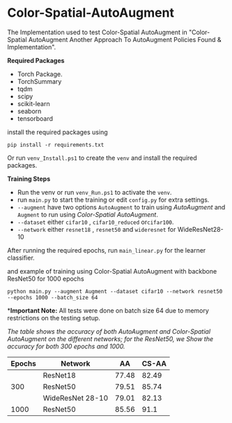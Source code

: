 # Color-Spatial-AutoAugment
The Implementation used to test Color-Spatial AutoAugment in "Color-Spatial AutoAugment Another Approach To AutoAugment Policies Found &amp; Implementation".

**Required Packages**
* Torch Package.
* TorchSummary
* tqdm
* scipy
* scikit-learn
* seaborn
* tensorboard

install the required packages using 

```
pip install -r requirements.txt
```

Or run ```venv_Install.ps1``` to create the `venv` and install the required packages.

**Training Steps**
* Run the venv or run `venv_Run.ps1` to activate the `venv`.
* run `main.py` to start the training or  edit `config.py` for extra settings.
* `--augment` have two options `AutoAugment` to train using *AutoAugment* and `Augment` to run using *Color-Spatial AutoAugment*.
* `--dataset` either `cifar10` , `cifar10_reduced` or`cifar100`.
* `--network` either `resnet18` , `resnet50` and `wideresnet` for WideResNet28-10

After running the required epochs, run `main_linear.py` for the learner classifier.

and example of training using Color-Spatial AutoAugment with backbone ResNet50 for 1000 epochs

```
python main.py --augment Augment --dataset cifar10 --network resnet50 --epochs 1000 --batch_size 64
```

***Important Note:** All tests were done on batch size 64 due to memory restrictions on the testing setup.

*The table shows the accuracy of both AutoAugment and Color-Spatial AutoAugment on the different networks; for the ResNet50, we Show the accuracy for both 300 epochs and 1000.*

| **Epochs** | **Network**       | **AA** | **CS\-AA** |
|------------|-------------------|--------|------------|
|            | ResNet18          | 77\.48 | 82\.49     |
|   300      | ResNet50          | 79\.51 | 85\.74     |
|            | WideResNet 28\-10 | 79\.01 | 82\.13     |
| 	1000     | ResNet50          | 85\.56 | 91\.1      |
